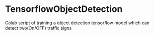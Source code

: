 # TensorflowObjectDetection
Colab script of training a object detection tensorflow model which can detect two(On/OFF) traffic signs
